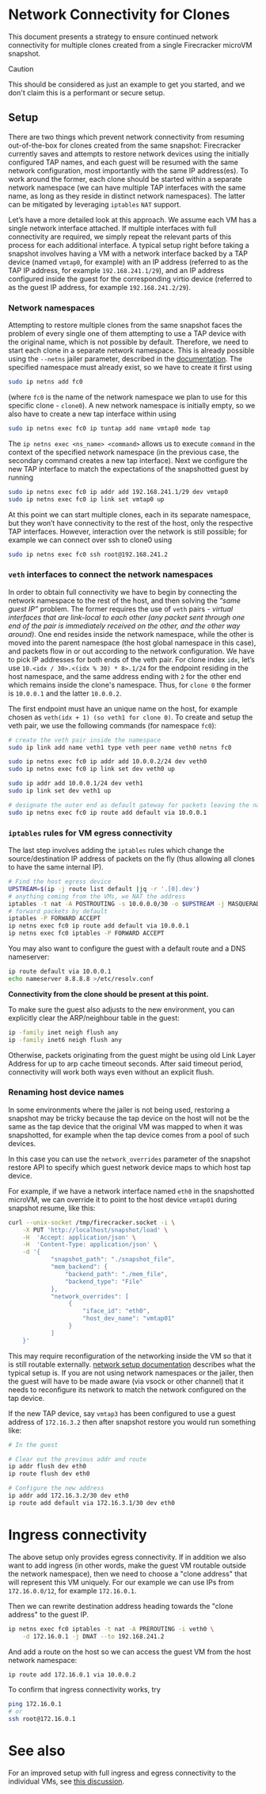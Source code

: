 # Network Connectivity for Clones

This document presents a strategy to ensure continued network connectivity for
multiple clones created from a single Firecracker microVM snapshot.

> [!CAUTION]
>
> This should be considered as just an example to get you started, and we don't
> claim this is a performant or secure setup.

## Setup

There are two things which prevent network connectivity from resuming
out-of-the-box for clones created from the same snapshot: Firecracker currently
saves and attempts to restore network devices using the initially configured TAP
names, and each guest will be resumed with the same network configuration, most
importantly with the same IP address(es). To work around the former, each clone
should be started within a separate network namespace (we can have multiple TAP
interfaces with the same name, as long as they reside in distinct network
namespaces). The latter can be mitigated by leveraging `iptables` `NAT` support.

Let’s have a more detailed look at this approach. We assume each VM has a single
network interface attached. If multiple interfaces with full connectivity are
required, we simply repeat the relevant parts of this process for each
additional interface. A typical setup right before taking a snapshot involves
having a VM with a network interface backed by a TAP device (named `vmtap0`, for
example) with an IP address (referred to as the TAP IP address, for example
`192.168.241.1/29`), and an IP address configured inside the guest for the
corresponding virtio device (referred to as the guest IP address, for example
`192.168.241.2/29`).

### Network namespaces

Attempting to restore multiple clones from the same snapshot faces the problem
of every single one of them attempting to use a TAP device with the original
name, which is not possible by default. Therefore, we need to start each clone
in a separate network namespace. This is already possible using the `--netns`
jailer parameter, described in the [documentation](../jailer.md). The specified
namespace must already exist, so we have to create it first using

```bash
sudo ip netns add fc0
```

(where `fc0` is the name of the network namespace we plan to use for this
specific clone - `clone0`). A new network namespace is initially empty, so we
also have to create a new tap interface within using

```bash
sudo ip netns exec fc0 ip tuntap add name vmtap0 mode tap
```

The `ip netns exec <ns_name> <command>` allows us to execute `command` in the
context of the specified network namespace (in the previous case, the secondary
command creates a new tap interface). Next we configure the new TAP interface to
match the expectations of the snapshotted guest by running

```bash
sudo ip netns exec fc0 ip addr add 192.168.241.1/29 dev vmtap0
sudo ip netns exec fc0 ip link set vmtap0 up
```

At this point we can start multiple clones, each in its separate namespace, but
they won’t have connectivity to the rest of the host, only the respective TAP
interfaces. However, interaction over the network is still possible; for example
we can connect over ssh to clone0 using

```bash
sudo ip netns exec fc0 ssh root@192.168.241.2
```

### `veth` interfaces to connect the network namespaces

In order to obtain full connectivity we have to begin by connecting the network
namespace to the rest of the host, and then solving the *“same guest IP”*
problem. The former requires the use of `veth` pairs - *virtual interfaces that
are link-local to each other (any packet sent through one end of the pair is
immediately received on the other, and the other way around)*. One end resides
inside the network namespace, while the other is moved into the parent namespace
(the host global namespace in this case), and packets flow in or out according
to the network configuration. We have to pick IP addresses for both ends of the
veth pair. For clone index `idx`, let’s use
`10.<idx / 30>.<(idx % 30) * 8>.1/24` for the endpoint residing in the host
namespace, and the same address ending with `2` for the other end which remains
inside the clone's namespace. Thus, for `clone 0` the former is `10.0.0.1` and
the latter `10.0.0.2`.

The first endpoint must have an unique name on the host, for example chosen as
`veth(idx + 1) (so veth1 for clone 0)`. To create and setup the veth pair, we
use the following commands (for namespace `fc0`):

```bash
# create the veth pair inside the namespace
sudo ip link add name veth1 type veth peer name veth0 netns fc0

sudo ip netns exec fc0 ip addr add 10.0.0.2/24 dev veth0
sudo ip netns exec fc0 ip link set dev veth0 up

sudo ip addr add 10.0.0.1/24 dev veth1
sudo ip link set dev veth1 up

# designate the outer end as default gateway for packets leaving the namespace
sudo ip netns exec fc0 ip route add default via 10.0.0.1
```

### `iptables` rules for VM egress connectivity

The last step involves adding the `iptables` rules which change the
source/destination IP address of packets on the fly (thus allowing all clones to
have the same internal IP).

```sh
# Find the host egress device
UPSTREAM=$(ip -j route list default |jq -r '.[0].dev')
# anything coming from the VMs, we NAT the address
iptables -t nat -A POSTROUTING -s 10.0.0.0/30 -o $UPSTREAM -j MASQUERADE
# forward packets by default
iptables -P FORWARD ACCEPT
ip netns exec fc0 ip route add default via 10.0.0.1
ip netns exec fc0 iptables -P FORWARD ACCEPT
```

You may also want to configure the guest with a default route and a DNS
nameserver:

```bash
ip route default via 10.0.0.1
echo nameserver 8.8.8.8 >/etc/resolv.conf
```

**Connectivity from the clone should be present at this point.**

To make sure the guest also adjusts to the new environment, you can explicitly
clear the ARP/neighbour table in the guest:

```bash
ip -family inet neigh flush any
ip -family inet6 neigh flush any
```

Otherwise, packets originating from the guest might be using old Link Layer
Address for up to arp cache timeout seconds. After said timeout period,
connectivity will work both ways even without an explicit flush.

### Renaming host device names

In some environments where the jailer is not being used, restoring a snapshot
may be tricky because the tap device on the host will not be the same as the tap
device that the original VM was mapped to when it was snapshotted, for example
when the tap device comes from a pool of such devices.

In this case you can use the `network_overrides` parameter of the snapshot
restore API to specify which guest network device maps to which host tap device.

For example, if we have a network interface named `eth0` in the snapshotted
microVM, we can override it to point to the host device `vmtap01` during
snapshot resume, like this:

```bash
curl --unix-socket /tmp/firecracker.socket -i \
    -X PUT 'http://localhost/snapshot/load' \
    -H  'Accept: application/json' \
    -H  'Content-Type: application/json' \
    -d '{
            "snapshot_path": "./snapshot_file",
            "mem_backend": {
                "backend_path": "./mem_file",
                "backend_type": "File"
            },
            "network_overrides": [
                 {
                     "iface_id": "eth0",
                     "host_dev_name": "vmtap01"
                 }
            ]
    }'
```

This may require reconfiguration of the networking inside the VM so that it is
still routable externally.
[network setup documentation](../network-setup.md#in-the-guest) describes what
the typical setup is. If you are not using network namespaces or the jailer,
then the guest will have to be made aware (via vsock or other channel) that it
needs to reconfigure its network to match the network configured on the tap
device.

If the new TAP device, say `vmtap3` has been configured to use a guest address
of `172.16.3.2` then after snapshot restore you would run something like:

```bash
# In the guest

# Clear out the previous addr and route
ip addr flush dev eth0
ip route flush dev eth0

# Configure the new address
ip addr add 172.16.3.2/30 dev eth0
ip route add default via 172.16.3.1/30 dev eth0
```

# Ingress connectivity

The above setup only provides egress connectivity. If in addition we also want
to add ingress (in other words, make the guest VM routable outside the network
namespace), then we need to choose a "clone address" that will represent this VM
uniquely. For our example we can use IPs from `172.16.0.0/12`, for example
`172.16.0.1`.

Then we can rewrite destination address heading towards the "clone address" to
the guest IP.

```bash
ip netns exec fc0 iptables -t nat -A PREROUTING -i veth0 \
    -d 172.16.0.1 -j DNAT --to 192.168.241.2
```

And add a route on the host so we can access the guest VM from the host network
namespace:

```bash
ip route add 172.16.0.1 via 10.0.0.2
```

To confirm that ingress connectivity works, try

```bash
ping 172.16.0.1
# or
ssh root@172.16.0.1
```

# See also

For an improved setup with full ingress and egress connectivity to the
individual VMs, see
[this discussion](https://github.com/firecracker-microvm/firecracker/discussions/4720).
